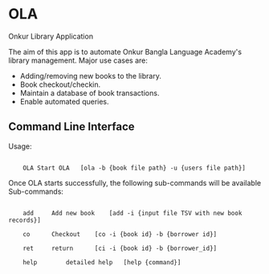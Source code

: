 # OLA
Onkur Library Application

The aim of this app is to automate Onkur Bangla Language Academy's library management. Major use cases are:
- Adding/removing new books to the library.
- Book checkout/checkin.
- Maintain a database of book transactions.
- Enable automated queries.

## Command Line Interface

Usage:<br/>
<pre><code>
	OLA	Start OLA	[ola -b {book file path} -u {users file path}]
</pre></code>

Once OLA starts successfully, the following sub-commands will be available
Sub-commands:<br/>
<pre><code>
	add		Add new book 	[add -i {input file TSV with new book records}]<br/>
	co		Checkout 	[co -i {book id} -b {borrower id}]<br/>
	ret		return  	[ci -i {book id} -b {borrower_id}]<br/>
	help		detailed help	[help {command}]
</pre></code>



